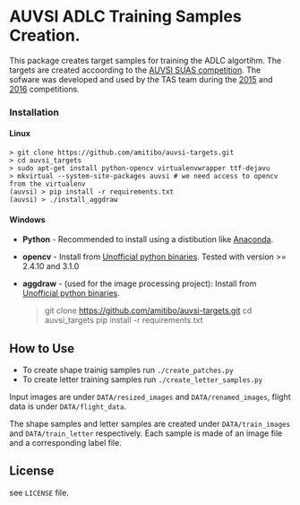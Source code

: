 # AUVSI ADLC Training Samples Creation.

This package creates target samples for training the ADLC algortihm.
The targets are created accoording to the
[AUVSI SUAS competition](http://www.auvsi-suas.org/).
The sofware was developed and used by the TAS team during the
[2015](http://www.auvsi-suas.org/competitions/2015/) and 
[2016](http://www.auvsi-suas.org/competitions/2016/) competitions.

### Installation

#### Linux
    > git clone https://github.com/amitibo/auvsi-targets.git
    > cd auvsi_targets
    > sudo apt-get install python-opencv virtualenvwrapper ttf-dejavu
    > mkvirtual --system-site-packages auvsi # we need access to opencv from the virtualenv
    (auvsi) > pip install -r requirements.txt
    (auvsi) > ./install_aggdraw

#### Windows
* **Python** - Recommended to install using a distibution like
  [Anaconda](https://www.continuum.io/downloads).
* **opencv** - Install from [Unofficial python binaries](http://www.lfd.uci.edu/~gohlke/pythonlibs/).
  Tested with version >= 2.4.10 and 3.1.0
* **aggdraw** - (used for the image processing project):
  Install from [Unofficial python binaries](http://www.lfd.uci.edu/~gohlke/pythonlibs/).
  
    > git clone https://github.com/amitibo/auvsi-targets.git
    > cd auvsi_targets
    > pip install -r requirements.txt

## How to Use

* To create shape trainig samples run ```./create_patches.py```
* To create letter training samples run ```./create_letter_samples.py```

Input images are under ```DATA/resized_images``` and ```DATA/renamed_images```, flight data is under ```DATA/flight_data```.

The shape samples and letter samples are created under ```DATA/train_images```
and ```DATA/train_letter``` respectively. Each sample is made of an image
file and a corresponding label file.

## License

see `LICENSE` file.















